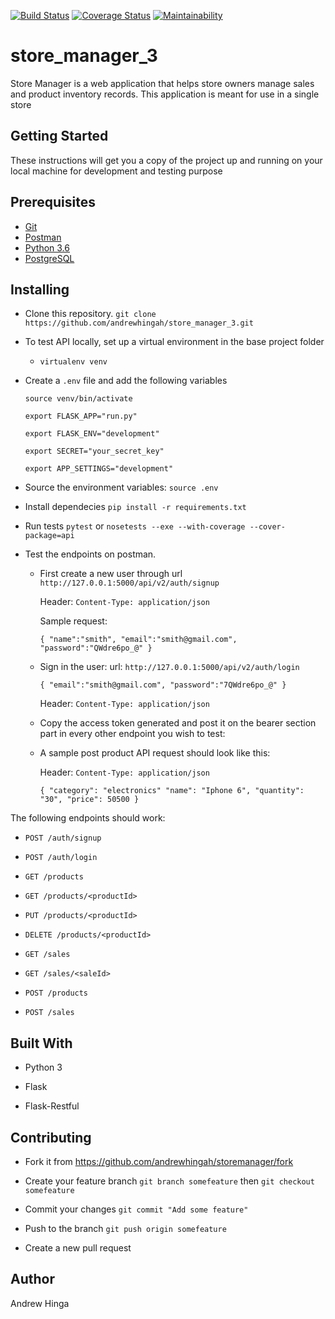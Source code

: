 [![Build Status](https://travis-ci.com/andrewhingah/store_manager_3.svg?branch=develop)](https://travis-ci.com/andrewhingah/store_manager_3)
[![Coverage Status](https://coveralls.io/repos/github/andrewhingah/store_manager_3/badge.svg?branch=develop)](https://coveralls.io/github/andrewhingah/store_manager_3?branch=develop)
[![Maintainability](https://api.codeclimate.com/v1/badges/262d9eee667b4517dcad/maintainability)](https://codeclimate.com/github/andrewhingah/store_manager_3/maintainability)
# store_manager_3
Store Manager is a web application that helps store owners manage sales and product inventory records. This application is meant for use in a single store

## Getting Started

These instructions will get you a copy of the project up and running on your local machine for development and testing purpose

## Prerequisites

- [Git](https://git-scm.com/downloads)
- [Postman](https://www.getpostman.com/apps)
- [Python 3.6](https://www.python.org/)
- [PostgreSQL](https://www.postgresql.org/)

## Installing

- Clone this repository. `git clone https://github.com/andrewhingah/store_manager_3.git`


- To test API locally, set up a virtual environment in the base project folder

	- `virtualenv venv`

- Create a `.env` file and add the following variables

	`source venv/bin/activate`

	`export FLASK_APP="run.py"`

	`export FLASK_ENV="development"`

	`export SECRET="your_secret_key"`

	`export APP_SETTINGS="development"`


- Source the environment variables: `source .env`

- Install dependecies `pip install -r requirements.txt`

- Run tests `pytest` or `nosetests --exe --with-coverage --cover-package=api`

- Test the endpoints on postman.

	- First create a new user through url `http://127.0.0.1:5000/api/v2/auth/signup`

		Header: `Content-Type: application/json`

		Sample request:

		`{
			"name":"smith",
			"email":"smith@gmail.com",
			"password":"QWdre6po_@"
		}`

	- Sign in the user: url: `http://127.0.0.1:5000/api/v2/auth/login`

		`{
			"email":"smith@gmail.com",
			"password":"7QWdre6po_@"
		}`


		Header: `Content-Type: application/json`

	- Copy the access token generated and post it on the bearer section part in every other endpoint you wish to test:

	- A sample post product API request should look like this:

		Header: `Content-Type: application/json`

		`{
			"category": "electronics"
			"name": "Iphone 6",
			"quantity": "30",
			"price": 50500
		}`

The following endpoints should work:

- `POST /auth/signup`

- `POST /auth/login`

- `GET /products`

- `GET /products/<productId>`

- `PUT /products/<productId>`

- `DELETE /products/<productId>`

- `GET /sales`

- `GET /sales/<saleId>`

- `POST /products`

- `POST /sales`

## Built With

- Python 3

- Flask

- Flask-Restful

## Contributing

- Fork it from https://github.com/andrewhingah/storemanager/fork

- Create your feature branch `git branch somefeature` then `git checkout somefeature`

- Commit your changes `git commit "Add some feature"`

- Push to the branch `git push origin somefeature`

- Create a new pull request

## Author

Andrew Hinga
